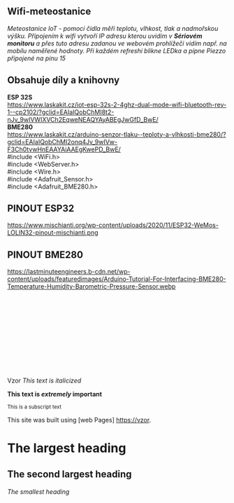 ## Wifi-meteostanice
*Meteostanice IoT - pomocí čidla měří teplotu, vlhkost, tlak a nadmořskou výšku. Připojením k wifi vytvoří IP adresu kterou uvidím v **Sériovém monitoru** a přes tuto adresu zadanou ve webovém prohlížeči vidím např. na mobilu naměřené hodnoty. Při každém refreshi blikne LEDka a pípne Piezzo připojené na pinu 15*
<br />

## Obsahuje díly a knihovny <br />
**ESP 32S** <br />
https://www.laskakit.cz/iot-esp-32s-2-4ghz-dual-mode-wifi-bluetooth-rev-1--cp2102/?gclid=EAIaIQobChMI8t2-nJv_9wIVWIXVCh2EqweNEAQYAyABEgJwGfD_BwE/<br />
**BME280** <br />
https://www.laskakit.cz/arduino-senzor-tlaku--teploty-a-vlhkosti-bme280/?gclid=EAIaIQobChMI2onq4Jv_9wIVw-F3Ch0tvwHnEAAYAiAAEgKwePD_BwE/<br />
#include <WiFi.h><br />
#include <WebServer.h><br />
#include <Wire.h><br />
#include <Adafruit_Sensor.h><br />
#include <Adafruit_BME280.h><br />

## PINOUT ESP32
https://www.mischianti.org/wp-content/uploads/2020/11/ESP32-WeMos-LOLIN32-pinout-mischianti.png

## PINOUT BME280
https://lastminuteengineers.b-cdn.net/wp-content/uploads/featuredimages/Arduino-Tutorial-For-Interfacing-BME280-Temperature-Humidity-Barometric-Pressure-Sensor.webp


<br /><br /><br /><br />
<br /><br /><br />
<br /><br />
<br />


Vzor
*This text is italicized*

**This text is _extremely_ important**

<sub>This is a subscript text</sub>

This site was built using [web Pages] [https://vzor](https://www.robotique.tech/robotics/control-a-buzzer-by-the-esp32-card/).



# The largest heading
## The second largest heading
###### The smallest heading

